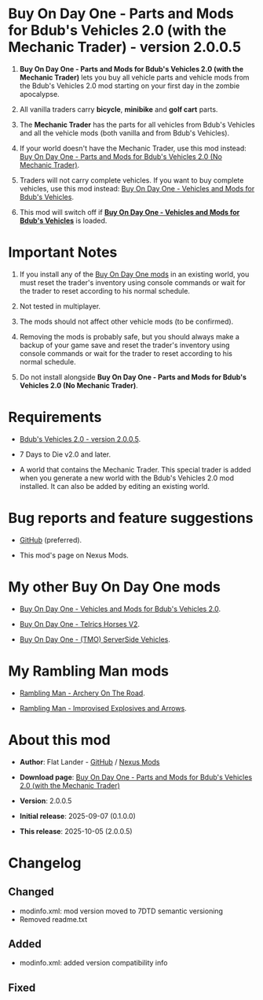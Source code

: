 # Buy On Day One - Parts and Mods for Bdub's Vehicles 2.0 (with the Mechanic Trader) - version 2.0.0.5

1. **Buy On Day One - Parts and Mods for Bdub's Vehicles 2.0 (with the Mechanic Trader)** lets you buy all vehicle parts and vehicle mods from the Bdub's Vehicles 2.0 mod starting on your first day in the zombie apocalypse.

2. All vanilla traders carry **bicycle**, **minibike** and **golf cart** parts.

3. The **Mechanic Trader** has the parts for all vehicles from Bdub's Vehicles and all the vehicle mods (both vanilla and from Bdub's Vehicles). 

4. If your world doesn't have the Mechanic Trader, use this mod instead: [Buy On Day One - Parts and Mods for Bdub's Vehicles 2.0 (No Mechanic Trader)](https://www.nexusmods.com/7daystodie/mods/8566).

5. Traders will not carry complete vehicles. If you want to buy complete vehicles, use this mod instead: [Buy On Day One - Vehicles and Mods for Bdub's Vehicles](https://www.nexusmods.com/7daystodie/mods/8565).

6. This mod will switch off if [**Buy On Day One - Vehicles and Mods for Bdub's Vehicles**](https://www.nexusmods.com/7daystodie/mods/8565) is loaded. 

# Important Notes 

1. If you install any of the [Buy On Day One mods](https://next.nexusmods.com/profile/flatlanderone/mods) in an existing world, you must reset the trader's inventory using console commands or wait for the trader to reset according to his normal schedule.

2. Not tested in multiplayer.

3. The mods should not affect other vehicle mods (to be confirmed).

4. Removing the mods is probably safe, but you should always make a backup of your game save and reset the trader's inventory using console commands or wait for the trader to reset according to his normal schedule.

5. Do not install alongside **Buy On Day One - Parts and Mods for Bdub's Vehicles 2.0 (No Mechanic Trader)**.

# Requirements

- [Bdub's Vehicles 2.0 - version 2.0.0.5](https://www.nexusmods.com/7daystodie/mods/342).

- 7 Days to Die v2.0 and later.

- A world that contains the Mechanic Trader. This special trader is added when you generate a new world with the Bdub's Vehicles 2.0 mod installed. It can also be added by editing an existing world.

# Bug reports and feature suggestions

- [GitHub](https://github.com/flatlanderone/flatlander-releases/issues) (preferred).

- This mod's page on Nexus Mods.

# My other Buy On Day One mods

- [Buy On Day One - Vehicles and Mods for Bdub's Vehicles 2.0](https://www.nexusmods.com/7daystodie/mods/8565).

- [Buy On Day One - Telrics Horses V2](https://www.nexusmods.com/7daystodie/mods/8371).

- [Buy On Day One - (TMO) ServerSide Vehicles](https://www.nexusmods.com/7daystodie/mods/8378).

# My Rambling Man mods

- [Rambling Man - Archery On The Road](https://www.nexusmods.com/7daystodie/mods/8512).

- [Rambling Man - Improvised Explosives and Arrows](https://www.nexusmods.com/7daystodie/mods/8456).

# About this mod

- **Author**: Flat Lander - [GitHub](https://github.com/flatlanderone/flatlander-releases) / [Nexus Mods](https://next.nexusmods.com/profile/flatlanderone)

- **Download page**: [Buy On Day One - Parts and Mods for Bdub's Vehicles 2.0 (with the Mechanic Trader)](https://www.nexusmods.com/7daystodie/mods/8581)

- **Version**: 2.0.0.5

- **Initial release**: 2025-09-07 (0.1.0.0)

- **This release**: 2025-10-05 (2.0.0.5)

# Changelog

## Changed
- modinfo.xml: mod version moved to 7DTD semantic versioning
- Removed readme.txt

## Added 
- modinfo.xml: added version compatibility info

## Fixed